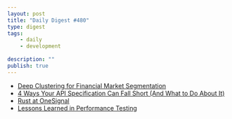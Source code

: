 ```yaml
---
layout: post
title: "Daily Digest #480"
type: digest
tags: 
    - daily
    - development
    
description: ""
publish: true
---
```


- [Deep Clustering for Financial Market Segmentation](https://towardsdatascience.com/deep-clustering-for-financial-market-segmentation-2a41573618cf)
- [4 Ways Your API Specification Can Fall Short (And What to Do About It)](https://nordicapis.com/4-ways-your-api-specification-can-fall-short-and-what-to-do-about-it/)
- [Rust at OneSignal](https://stackshare.io/onesignal/rust-at-onesignal)
- [Lessons Learned in Performance Testing](https://www.infoq.com/articles/lessons-learned-performance-testing/)
